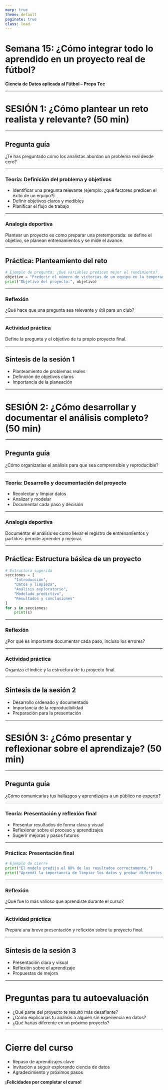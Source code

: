 ```yaml
---
marp: true
theme: default
paginate: true
class: lead
---
```


# Semana 15: ¿Cómo integrar todo lo aprendido en un proyecto real de fútbol?

**Ciencia de Datos aplicada al Fútbol – Prepa Tec**

---

# SESIÓN 1: ¿Cómo plantear un reto realista y relevante? (50 min)

---

## Pregunta guía

¿Te has preguntado cómo los analistas abordan un problema real desde cero?

---

### Teoría: Definición del problema y objetivos

- Identificar una pregunta relevante (ejemplo: ¿qué factores predicen el éxito de un equipo?)
- Definir objetivos claros y medibles
- Planificar el flujo de trabajo

---

### Analogía deportiva

Plantear un proyecto es como preparar una pretemporada: se define el objetivo, se planean entrenamientos y se mide el avance.

---

## Práctica: Planteamiento del reto

```python
# Ejemplo de pregunta: ¿Qué variables predicen mejor el rendimiento?
objetivo = "Predecir el número de victorias de un equipo en la temporada"
print("Objetivo del proyecto:", objetivo)
```

---

### Reflexión

¿Qué hace que una pregunta sea relevante y útil para un club?

---

### Actividad práctica

Define la pregunta y el objetivo de tu propio proyecto final.

---

## Síntesis de la sesión 1

- Planteamiento de problemas reales
- Definición de objetivos claros
- Importancia de la planeación

---

# SESIÓN 2: ¿Cómo desarrollar y documentar el análisis completo? (50 min)

---

## Pregunta guía

¿Cómo organizarías el análisis para que sea comprensible y reproducible?

---

### Teoría: Desarrollo y documentación del proyecto

- Recolectar y limpiar datos
- Analizar y modelar
- Documentar cada paso y decisión

---

### Analogía deportiva

Documentar el análisis es como llevar el registro de entrenamientos y partidos: permite aprender y mejorar.

---

## Práctica: Estructura básica de un proyecto

```python
# Estructura sugerida
secciones = [
    "Introducción",
    "Datos y limpieza",
    "Análisis exploratorio",
    "Modelado predictivo",
    "Resultados y conclusiones"
]
for s in secciones:
    print(s)
```

---

### Reflexión

¿Por qué es importante documentar cada paso, incluso los errores?

---

### Actividad práctica

Organiza el índice y la estructura de tu proyecto final.

---

## Síntesis de la sesión 2

- Desarrollo ordenado y documentado
- Importancia de la reproducibilidad
- Preparación para la presentación

---

# SESIÓN 3: ¿Cómo presentar y reflexionar sobre el aprendizaje? (50 min)

---

## Pregunta guía

¿Cómo comunicarías tus hallazgos y aprendizajes a un público no experto?

---

### Teoría: Presentación y reflexión final

- Presentar resultados de forma clara y visual
- Reflexionar sobre el proceso y aprendizajes
- Sugerir mejoras y pasos futuros

---

### Práctica: Presentación final

```python
# Ejemplo de cierre
print("El modelo predijo el 80% de los resultados correctamente.")
print("Aprendí la importancia de limpiar los datos y probar diferentes modelos.")
```

---

### Reflexión

¿Qué fue lo más valioso que aprendiste durante el curso?

---

### Actividad práctica

Prepara una breve presentación y reflexión sobre tu proyecto final.

---

## Síntesis de la sesión 3

- Presentación clara y visual
- Reflexión sobre el aprendizaje
- Propuestas de mejora

---

# Preguntas para tu autoevaluación

- ¿Qué parte del proyecto te resultó más desafiante?
- ¿Cómo explicarías tu análisis a alguien sin experiencia en datos?
- ¿Qué harías diferente en un próximo proyecto?

---

# Cierre del curso

- Repaso de aprendizajes clave
- Invitación a seguir explorando ciencia de datos
- Agradecimiento y próximos pasos

**¡Felicidades por completar el curso!**
